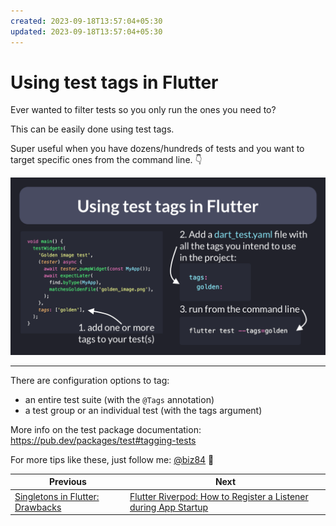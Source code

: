 ```yaml
---
created: 2023-09-18T13:57:04+05:30
updated: 2023-09-18T13:57:04+05:30
---
```

# Using test tags in Flutter

Ever wanted to filter tests so you only run the ones you need to?

This can be easily done using test tags.

Super useful when you have dozens/hundreds of tests and you want to target specific ones from the command line. 👇

![](058.1-test-tags-flutter.png)

---

There are configuration options to tag:

- an entire test suite (with the `@Tags` annotation)
- a test group or an individual test (with the tags argument)

More info on the test package documentation: https://pub.dev/packages/test#tagging-tests

For more tips like these, just follow me: [@biz84](https://twitter.com/biz84) 🙂

 

| Previous | Next |
| -------- | ---- |
| [Singletons in Flutter: Drawbacks](../0057-singletons-flutter/index.md) | [Flutter Riverpod: How to Register a Listener during App Startup](../0059-register-listener-riverpod/index.md) |
